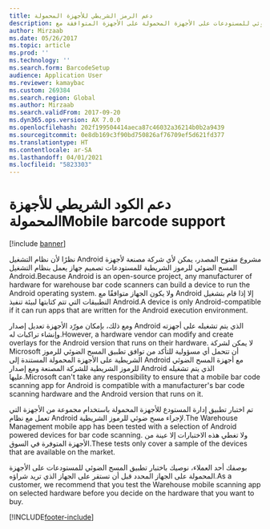 ```yaml
---
title: دعم الرمز الشريطي للأجهزة المحمولة
description: يصف هذا الموضوع كيفية التعامل مع تطبيق المسح الضوئي للمستودعات على الأجهزة المحمولة على الأجهزة المتوافقة مع Android.
author: Mirzaab
ms.date: 05/26/2017
ms.topic: article
ms.prod: ''
ms.technology: ''
ms.search.form: BarcodeSetup
audience: Application User
ms.reviewer: kamaybac
ms.custom: 269384
ms.search.region: Global
ms.author: Mirzaab
ms.search.validFrom: 2017-09-20
ms.dyn365.ops.version: AX 7.0.0
ms.openlocfilehash: 202f199504414aeca87c46032a36214b0b2a9439
ms.sourcegitcommit: 0e8db169c3f90bd750826af76709ef5d621fd377
ms.translationtype: HT
ms.contentlocale: ar-SA
ms.lasthandoff: 04/01/2021
ms.locfileid: "5823303"
---
```

# <a name="mobile-barcode-support"></a><span data-ttu-id="fcf8c-103">دعم الكود الشريطي للأجهزة المحمولة</span><span class="sxs-lookup"><span data-stu-id="fcf8c-103">Mobile barcode support</span></span>

[!include [banner](../includes/banner.md)]

<span data-ttu-id="fcf8c-104">نظرًا لأن نظام التشغيل Android مشروع مفتوح المصدر، يمكن لأي شركة مصنعة لأجهزة المسح الضوئي للرموز الشريطية للمستودعات تصميم جهاز يعمل بنظام التشغيل Android.</span><span class="sxs-lookup"><span data-stu-id="fcf8c-104">Because Android is an open-source project, any manufacturer of hardware for warehouse bar code scanners can build a device to run the Android operating system.</span></span> <span data-ttu-id="fcf8c-105">ولا يكون الجهاز متوافقًا مع Android إلا إذا قام بتشغيل التطبيقات التي تتم كتابتها لبيئة تنفيذ Android.</span><span class="sxs-lookup"><span data-stu-id="fcf8c-105">A device is only Android-compatible if it can run apps that are written for the Android execution environment.</span></span>

<span data-ttu-id="fcf8c-106">ومع ذلك، بإمكان مورّد الأجهزة تعديل إصدار Android الذي يتم تشغيله على أجهزته وإنشاء تراكبات له.</span><span class="sxs-lookup"><span data-stu-id="fcf8c-106">However, a hardware vendor can modify and create overlays for the Android version that runs on their hardware.</span></span> <span data-ttu-id="fcf8c-107">لا يمكن لشركة Microsoft أن تتحمل أي مسؤولية للتأكد من توافق تطبيق المسح الضوئي للرموز الشريطية على الأجهزة المحمولة المستندة إلى Android مع أجهزة المسح الضوئي للرموز الشريطية للشركة المصنعة ومع إصدار Android الذي يتم تشغيله عليها.</span><span class="sxs-lookup"><span data-stu-id="fcf8c-107">Microsoft can't take any responsibility to ensure that a mobile bar code scanning app for Android is compatible with a manufacturer's bar code scanning hardware and the Android version that runs on it.</span></span>

<span data-ttu-id="fcf8c-108">تم اختبار تطبيق إدارة المستودع للأجهزة المحمولة باستخدام مجموعة من الأجهزة التي تعمل مع نظام Android لإجراء مسح ضوئي للرموز الشريطية.</span><span class="sxs-lookup"><span data-stu-id="fcf8c-108">The Warehouse Management mobile app has been tested with a selection of Android powered devices for bar code scanning.</span></span> <span data-ttu-id="fcf8c-109">ولا تغطي هذه الاختبارات إلا عينة من الأجهزة المتوفرة في السوق.</span><span class="sxs-lookup"><span data-stu-id="fcf8c-109">These tests only cover a sample of the devices that are available on the market.</span></span>

<span data-ttu-id="fcf8c-110">بوصفك أحد العملاء، نوصيك باختبار تطبيق المسح الضوئي للمستودعات على الأجهزة المحمولة على الجهاز المحدد قبل أن تستقر على الجهاز الذي تريد شراؤه.</span><span class="sxs-lookup"><span data-stu-id="fcf8c-110">As a customer, we recommend that you test the Warehouse mobile scanning app on selected hardware before you decide on the hardware that you want to buy.</span></span>



[!INCLUDE[footer-include](../../includes/footer-banner.md)]